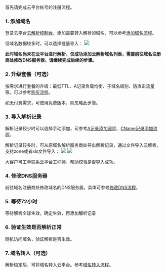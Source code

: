 首先请完成云平台帐号的注册流程。

### 1.	添加域名
登录云平台[云解析控制台](http://console.tcecqpoc.fsphere.cn/cns/domains)，添加需要转入解析的域名，可以参考[添加域名流程](/document/product/302/3446)。

但域名数据较多时，可以选择批量导入：
![](http://imgcache.tcecqpoc.fsphere.cn/image/mc.qcloudimg.com/static/img/3b1f39bde15ff9a88c503203cc9679da/1.png)

**此时域名尚未在云平台进行解析，仅成功添加云解析域名列表，需要前往域名注册商处修改DNS服务器。请继续完成后续的步骤。**

### 2.	升级套餐（可选）

按需求进行套餐的升级：最低TTL、A记录负载均衡、子域名级别、防攻击流量等。可以参考[购买流程](/document/product/302/7808)。

如无付费需求，可使用免费版本，则忽略此步骤。

### 3.	导入解析记录

解析记录较少时可以选择手动添加，可参考[A记录添加流程](/document/product/302/3449)、[CName记录添加流程](/document/product/302/3450)。

解析记录较多时，可从原域名解析服务商处导出解析记录，通过文件导入云解析，支持zone或者xls文件导入：
![](http://imgcache.tcecqpoc.fsphere.cn/image/mc.qcloudimg.com/static/img/9d1a77d09ad829bae81bf3db8fd8ca5a/2.png)
![](http://imgcache.tcecqpoc.fsphere.cn/image/mc.qcloudimg.com/static/img/d2eb8f2a076ac190477d79c4d9dcea8c/3.png)

大客户可工单联系云平台工程师，帮助校验是否导入成功。

### 4.	修改DNS服务器

前往域名注册商处修改域名的DNS服务器，具体可参考[修改DNS流程](/document/product/302/5518)。

### 5.	等待72小时

等待解析全球生效，确定生效，再添加解析记录

### 6.	验证生效是否解析正常

随机访问域名，验证解析是否生效。

### 7.	域名转入（可选）

解析稳定后，可将域名转入云平台。参考[域名转入流程](/document/product/242/3645)。
